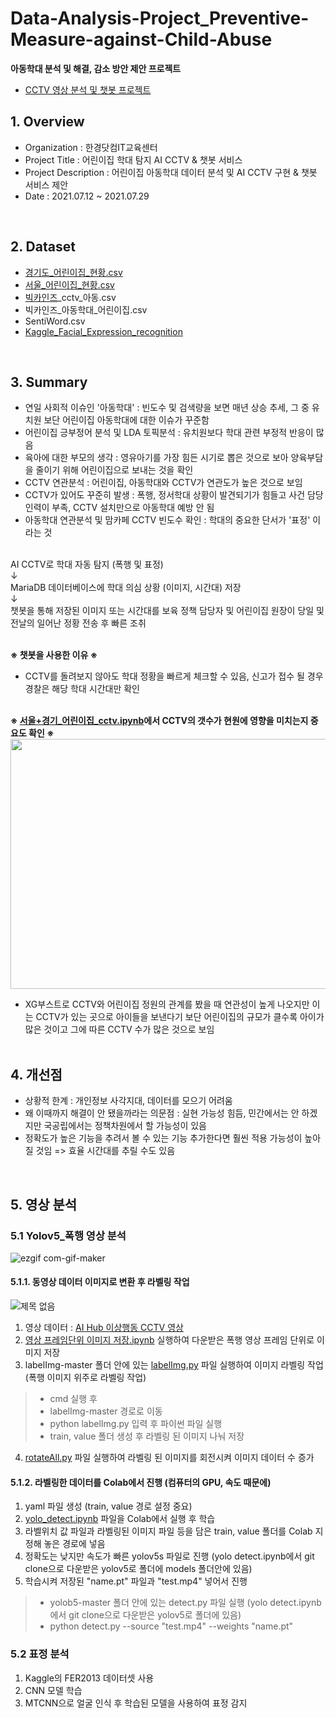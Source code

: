 # Data-Analysis-Project_Preventive-Measure-against-Child-Abuse

**아동학대 분석 및 해결, 감소 방안 제안 프로젝트**
- [CCTV 영상 분석 및 챗봇 프로젝트](https://github.com/yoonth95/Data-Analysis-Project_Preventive-Measure-against-Child-Abuse/blob/master/CCTV%20%EC%98%81%EC%83%81%20%EB%B6%84%EC%84%9D%20%EB%B0%8F%20%EC%B1%97%EB%B4%87%20%ED%94%84%EB%A1%9C%EC%A0%9D%ED%8A%B8.pdf)

## 1. Overview
- Organization : 한경닷컴IT교육센터
- Project Title : 어린이집 학대 탐지 AI CCTV & 챗봇 서비스
- Project Description : 어린이집 아동학대 데이터 분석 및 AI CCTV 구현 & 챗봇 서비스 제안
- Date : 2021.07.12 ~ 2021.07.29
<br>

## 2. Dataset
- [경기도_어린이집_현황.csv](https://data.gg.go.kr/portal/data/service/selectServicePage.do?infId=0L9Q27735HPYCGJWAALS12611803&infSeq=1)
- [서울_어린이집_현황.csv](http://data.seocho.go.kr/openinf/sheetview.jsp?infId=OA-20322)
- [빅카인즈](https://www.bigkinds.or.kr/)_cctv_아동.csv
- 빅카인즈_아동학대_어린이집.csv
- SentiWord.csv
- [Kaggle_Facial_Expression_recognition](https://www.kaggle.com/c/challenges-in-representation-learning-facial-expression-recognition-challenge/data)
<br>

## 3. Summary
- 연일 사회적 이슈인 '아동학대' : 빈도수 및 검색량을 보면 매년 상승 추세, 그 중 유치원 보단 어린이집 아동학대에 대한 이슈가 꾸준함
- 어린이집 긍부정어 분석 및 LDA 토픽분석 : 유치원보다 학대 관련 부정적 반응이 많음
- 육아에 대한 부모의 생각 : 영유아기를 가장 힘든 시기로 뽑은 것으로 보아 양육부담을 줄이기 위해 어린이집으로 보내는 것을 확인
- CCTV 연관분석 : 어린이집, 아동학대와 CCTV가 연관도가 높은 것으로 보임
- CCTV가 있어도 꾸준히 발생 : 폭행, 정서학대 상황이 발견되기가 힘들고 사건 담당인력이 부족, CCTV 설치만으로 아동학대 예방 안 됨
- 아동학대 연관분석 및 맘카페 CCTV 빈도수 확인 : 학대의 중요한 단서가 '표정' 이라는 것<br><br>

AI CCTV로 학대 자동 탐지 (폭행 및 표정)<br>
              ↓<br>
MariaDB 데이터베이스에 학대 의심 상황 (이미지, 시간대) 저장<br>
              ↓<br>
챗봇을 통해 저장된 이미지 또는 시간대를 보육 정책 담당자 및 어린이집 원장이 당일 및 전날의 일어난 정황 전송 후 빠른 조취<br>
<br>

**※ 챗봇을 사용한 이유 ※**
- CCTV를 돌려보지 않아도 학대 정황을 빠르게 체크할 수 있음, 신고가 접수 될 경우 경찰은 해당 학대 시간대만 확인<br><br>

**※ [서울+경기_어린이집_cctv.ipynb](https://github.com/yoonth95/Data-Analysis-Project_Preventive-Measure-against-Child-Abuse/blob/master/%EC%84%9C%EC%9A%B8%2B%EA%B2%BD%EA%B8%B0_%EC%96%B4%EB%A6%B0%EC%9D%B4%EC%A7%91_cctv.ipynb)에서 CCTV의 갯수가 현원에 영향을 미치는지 중요도 확인 ※**
<img src="https://user-images.githubusercontent.com/78673090/133652201-ffdf04cd-cefa-459c-a10b-9cb4fb4d07d5.png" width="600" height="400">

- XG부스트로 CCTV와 어린이집 정원의 관계를 봤을 때 연관성이 높게 나오지만 이는 CCTV가 있는 곳으로 아이들을 보낸다기 보단 어린이집의 규모가 클수록 아이가 많은 것이고 그에 따른 CCTV 수가 많은 것으로 보임<br><br>

## 4. 개선점
- 상황적 한계 : 개인정보 사각지대, 데이터를 모으기 어려움
- 왜 이때까지 해결이 안 됐을까라는 의문점 : 실현 가능성 힘듬, 민간에서는 안 하겠지만 국공립에서는 정책차원에서 할 가능성이 있음
- 정확도가 높은 기능을 추려서 볼 수 있는 기능 추가한다면 훨씬 적용 가능성이 높아질 것임 => 효율 시간대를 추릴 수도 있음

<br>

## 5. 영상 분석
### 5.1 Yolov5_폭행 영상 분석
![ezgif com-gif-maker](https://user-images.githubusercontent.com/78673090/137880953-7f4711bf-a60b-4588-9720-549cba598de7.gif)

#### 5.1.1. 동영상 데이터 이미지로 변환 후 라벨링 작업
![제목 없음](https://user-images.githubusercontent.com/78673090/138022843-4e1de064-7c37-476d-b677-e77f00c9e79c.png)

1. 영상 데이터 : [AI Hub 이상행동 CCTV 영상](https://aihub.or.kr/aidata/139)
2. [영상 프레임단위 이미지 저장.ipynb]() 실행하여 다운받은 폭행 영상 프레임 단위로 이미지 저장
3. labelImg-master 폴더 안에 있는 [labelImg.py]() 파일 실행하여 이미지 라벨링 작업 (폭행 이미지 위주로 라벨링 작업)
> - cmd 실행 후
> - labelImg-master 경로로 이동
> - python labelImg.py 입력 후 파이썬 파일 실행
> - train, value 폴더 생성 후 라벨링 된 이미지 나눠 저장
4. [rotateAll.py]() 파일 실행하여 라벨링 된 이미지를 회전시켜 이미지 데이터 수 증가
&nbsp;
#### 5.1.2. 라벨링한 데이터를 Colab에서 진행 (컴퓨터의 GPU, 속도 때문에)
1. yaml 파일 생성 (train, value 경로 설정 중요)
2. [yolo_detect.ipynb]() 파일을 Colab에서 실행 후 학습
3. 라벨위치 값 파일과 라벨링된 이미지 파일 등을 담은 train, value 폴더를 Colab 지정해 놓은 경로에 넣음
4. 정확도는 낮지만 속도가 빠른 yolov5s 파일로 진행 (yolo detect.ipynb에서 git clone으로 다운받은 yolov5로 폴더에 models 폴더안에 있음)
5. 학습시켜 저장된 "name.pt" 파일과 "test.mp4" 넣어서 진행
> - yolob5-master 폴더 안에 있는 detect.py 파일 실행 (yolo detect.ipynb에서 git clone으로 다운받은 yolov5로 폴더에 있음)
> - python detect.py --source "test.mp4" --weights "name.pt"

### 5.2 표정 분석

1. Kaggle의 FER2013 데이터셋 사용
2. CNN 모델 학습
3. MTCNN으로 얼굴 인식 후 학습된 모델을 사용하여 표정 감지
